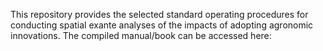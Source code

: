 This repository provides the selected standard operating procedures for conducting spatial exante analyses of the impacts of adopting agronomic innovations. 
The compiled manual/book can be accessed here: 
